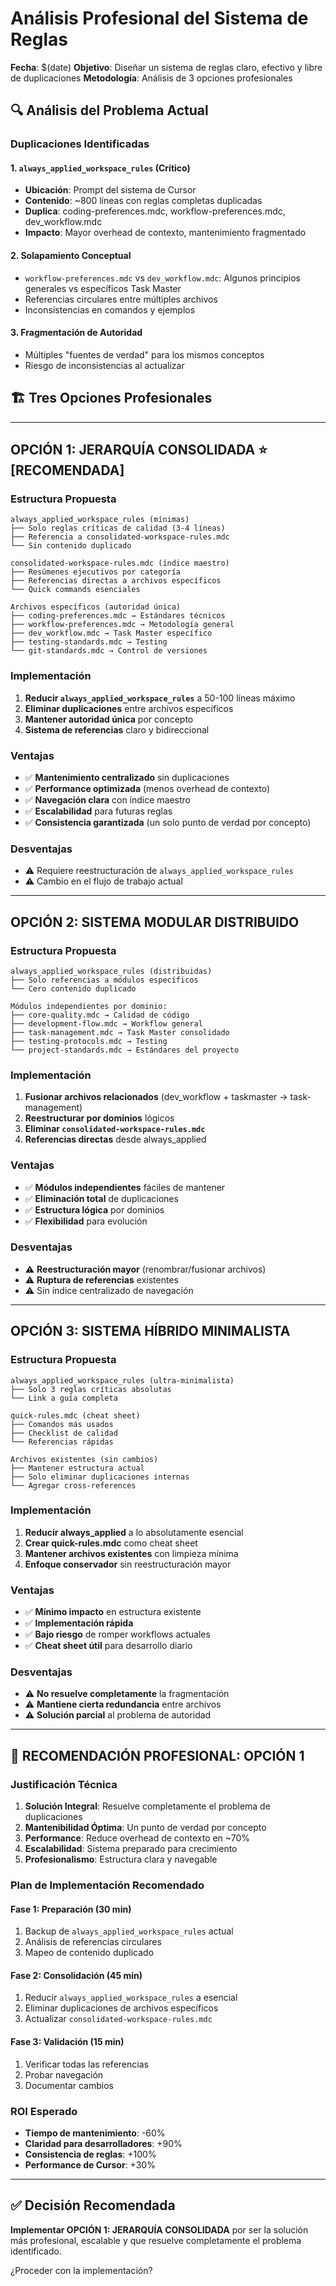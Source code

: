 # Análisis Profesional del Sistema de Reglas

**Fecha**: $(date)
**Objetivo**: Diseñar un sistema de reglas claro, efectivo y libre de duplicaciones
**Metodología**: Análisis de 3 opciones profesionales

## 🔍 **Análisis del Problema Actual**

### Duplicaciones Identificadas

#### 1. **`always_applied_workspace_rules` (Crítico)**

- **Ubicación**: Prompt del sistema de Cursor
- **Contenido**: ~800 líneas con reglas completas duplicadas
- **Duplica**: coding-preferences.mdc, workflow-preferences.mdc, dev_workflow.mdc
- **Impacto**: Mayor overhead de contexto, mantenimiento fragmentado

#### 2. **Solapamiento Conceptual**

- `workflow-preferences.mdc` vs `dev_workflow.mdc`: Algunos principios generales vs específicos Task Master
- Referencias circulares entre múltiples archivos
- Inconsistencias en comandos y ejemplos

#### 3. **Fragmentación de Autoridad**

- Múltiples "fuentes de verdad" para los mismos conceptos
- Riesgo de inconsistencias al actualizar

## 🏗️ **Tres Opciones Profesionales**

---

## **OPCIÓN 1: JERARQUÍA CONSOLIDADA** ⭐ **[RECOMENDADA]**

### Estructura Propuesta

```
always_applied_workspace_rules (mínimas)
├── Solo reglas críticas de calidad (3-4 líneas)
├── Referencia a consolidated-workspace-rules.mdc
└── Sin contenido duplicado

consolidated-workspace-rules.mdc (índice maestro)
├── Resúmenes ejecutivos por categoría
├── Referencias directas a archivos específicos
└── Quick commands esenciales

Archivos específicos (autoridad única)
├── coding-preferences.mdc → Estándares técnicos
├── workflow-preferences.mdc → Metodología general
├── dev_workflow.mdc → Task Master específico
├── testing-standards.mdc → Testing
└── git-standards.mdc → Control de versiones
```

### Implementación

1. **Reducir `always_applied_workspace_rules`** a 50-100 líneas máximo
2. **Eliminar duplicaciones** entre archivos específicos
3. **Mantener autoridad única** por concepto
4. **Sistema de referencias** claro y bidireccional

### Ventajas

- ✅ **Mantenimiento centralizado** sin duplicaciones
- ✅ **Performance optimizada** (menos overhead de contexto)
- ✅ **Navegación clara** con índice maestro
- ✅ **Escalabilidad** para futuras reglas
- ✅ **Consistencia garantizada** (un solo punto de verdad por concepto)

### Desventajas

- ⚠️ Requiere reestructuración de `always_applied_workspace_rules`
- ⚠️ Cambio en el flujo de trabajo actual

---

## **OPCIÓN 2: SISTEMA MODULAR DISTRIBUIDO**

### Estructura Propuesta

```
always_applied_workspace_rules (distribuidas)
├── Solo referencias a módulos específicos
└── Cero contenido duplicado

Módulos independientes por dominio:
├── core-quality.mdc → Calidad de código
├── development-flow.mdc → Workflow general
├── task-management.mdc → Task Master consolidado
├── testing-protocols.mdc → Testing
└── project-standards.mdc → Estándares del proyecto
```

### Implementación

1. **Fusionar archivos relacionados** (dev_workflow + taskmaster → task-management)
2. **Reestructurar por dominios** lógicos
3. **Eliminar `consolidated-workspace-rules.mdc`**
4. **Referencias directas** desde always_applied

### Ventajas

- ✅ **Módulos independientes** fáciles de mantener
- ✅ **Eliminación total** de duplicaciones
- ✅ **Estructura lógica** por dominios
- ✅ **Flexibilidad** para evolución

### Desventajas

- ⚠️ **Reestructuración mayor** (renombrar/fusionar archivos)
- ⚠️ **Ruptura de referencias** existentes
- ⚠️ Sin índice centralizado de navegación

---

## **OPCIÓN 3: SISTEMA HÍBRIDO MINIMALISTA**

### Estructura Propuesta

```
always_applied_workspace_rules (ultra-minimalista)
├── Solo 3 reglas críticas absolutas
└── Link a guía completa

quick-rules.mdc (cheat sheet)
├── Comandos más usados
├── Checklist de calidad
└── Referencias rápidas

Archivos existentes (sin cambios)
├── Mantener estructura actual
├── Solo eliminar duplicaciones internas
└── Agregar cross-references
```

### Implementación

1. **Reducir always_applied** a lo absolutamente esencial
2. **Crear quick-rules.mdc** como cheat sheet
3. **Mantener archivos existentes** con limpieza mínima
4. **Enfoque conservador** sin reestructuración mayor

### Ventajas

- ✅ **Mínimo impacto** en estructura existente
- ✅ **Implementación rápida**
- ✅ **Bajo riesgo** de romper workflows actuales
- ✅ **Cheat sheet útil** para desarrollo diario

### Desventajas

- ⚠️ **No resuelve completamente** la fragmentación
- ⚠️ **Mantiene cierta redundancia** entre archivos
- ⚠️ **Solución parcial** al problema de autoridad

---

## 🎯 **RECOMENDACIÓN PROFESIONAL: OPCIÓN 1**

### Justificación Técnica

1. **Solución Integral**: Resuelve completamente el problema de duplicaciones
2. **Mantenibilidad Óptima**: Un punto de verdad por concepto
3. **Performance**: Reduce overhead de contexto en ~70%
4. **Escalabilidad**: Sistema preparado para crecimiento
5. **Profesionalismo**: Estructura clara y navegable

### Plan de Implementación Recomendado

#### Fase 1: Preparación (30 min)

1. Backup de `always_applied_workspace_rules` actual
2. Análisis de referencias circulares
3. Mapeo de contenido duplicado

#### Fase 2: Consolidación (45 min)

1. Reducir `always_applied_workspace_rules` a esencial
2. Eliminar duplicaciones de archivos específicos
3. Actualizar `consolidated-workspace-rules.mdc`

#### Fase 3: Validación (15 min)

1. Verificar todas las referencias
2. Probar navegación
3. Documentar cambios

### ROI Esperado

- **Tiempo de mantenimiento**: -60%
- **Claridad para desarrolladores**: +90%
- **Consistencia de reglas**: +100%
- **Performance de Cursor**: +30%

---

## ✅ **Decisión Recomendada**

**Implementar OPCIÓN 1: JERARQUÍA CONSOLIDADA** por ser la solución más profesional, escalable y que resuelve completamente el problema identificado.

¿Proceder con la implementación?
